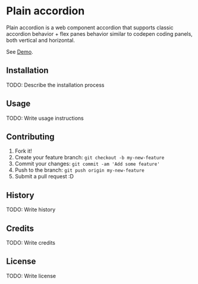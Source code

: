 # Plain accordion

Plain accordion is a web component accordion that supports classic accordion behavior + flex panes behavior
similar to codepen coding panels, both vertical and horizontal.

See [Demo](https://emolr.github.io/plain-accordion/demo).

## Installation

TODO: Describe the installation process

## Usage

TODO: Write usage instructions

## Contributing

1. Fork it!
2. Create your feature branch: `git checkout -b my-new-feature`
3. Commit your changes: `git commit -am 'Add some feature'`
4. Push to the branch: `git push origin my-new-feature`
5. Submit a pull request :D

## History

TODO: Write history

## Credits

TODO: Write credits

## License

TODO: Write license